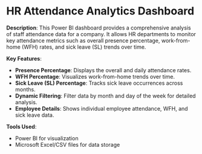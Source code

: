 # HR Attendance Analytics Dashboard

**Description**: This Power BI dashboard provides a comprehensive analysis of staff attendance data for a company. It allows HR departments to monitor key attendance metrics such as overall presence percentage, work-from-home (WFH) rates, and sick leave (SL) trends over time.

**Key Features**:
- **Presence Percentage**: Displays the overall and daily attendance rates.
- **WFH Percentage**: Visualizes work-from-home trends over time.
- **Sick Leave (SL) Percentage**: Tracks sick leave occurrences across months.
- **Dynamic Filtering**: Filter data by month and day of the week for detailed analysis.
- **Employee Details**: Shows individual employee attendance, WFH, and sick leave data.

**Tools Used**:
- Power BI for visualization
- Microsoft Excel/CSV files for data storage
